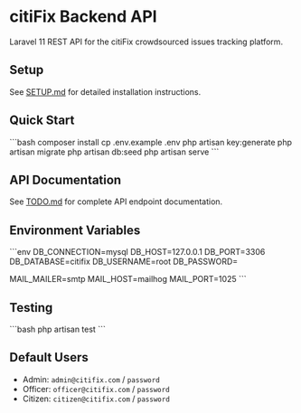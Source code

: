 # citiFix Backend API

Laravel 11 REST API for the citiFix crowdsourced issues tracking platform.

## Setup

See [SETUP.md](SETUP.md) for detailed installation instructions.

## Quick Start

\`\`\`bash
composer install
cp .env.example .env
php artisan key:generate
php artisan migrate
php artisan db:seed
php artisan serve
\`\`\`

## API Documentation

See [TODO.md](TODO.md) for complete API endpoint documentation.

## Environment Variables

\`\`\`env
DB_CONNECTION=mysql
DB_HOST=127.0.0.1
DB_PORT=3306
DB_DATABASE=citifix
DB_USERNAME=root
DB_PASSWORD=

MAIL_MAILER=smtp
MAIL_HOST=mailhog
MAIL_PORT=1025
\`\`\`

## Testing

\`\`\`bash
php artisan test
\`\`\`

## Default Users

- Admin: `admin@citifix.com` / `password`
- Officer: `officer@citifix.com` / `password`
- Citizen: `citizen@citifix.com` / `password`
